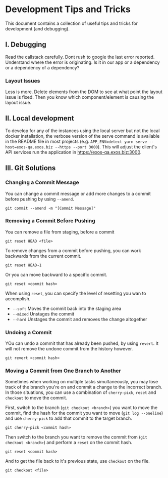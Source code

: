 # Development Tips and Tricks
This document contains a collection of useful tips and tricks for development (and debugging).

## I. Debugging

Read the callstack carefully. Dont rush to google the last error reported. Understand where the error is originating. Is it in our app or a dependency or a dependency of a dependency?

### Layout Issues

Less is more. Delete elements from the DOM to see at what point the layout issue is fixed. Then you know which component/element is causing the layout issue.

## II. Local development

To develop for any of the instances using the local server but not the local docker installation, the verbose version of the serve command is available in the README file in most projects (e.g. `APP_ENV=detect yarn serve --host=exos-qa.exos.biz --https --port 3000`). This will adjust the client's API services run the application in https://exos-qa.exos.biz:3000. 

## III. Git Solutions

### Changing a Commit Message
You can change a commit message or add more changes to a commit before pushing by using `--amend`.
```
git commit --amend -m "[Commit Message]"
```
### Removing a Commit Before Pushing
You can remove a file from staging, before a commit
```
git reset HEAD <file>
```
To remove changes from a commit before pushing, you can work backwards from the current commit.
```
git reset HEAD~1
```
Or you can move backward to a specific commit.
```
git reset <commit hash>
```
When using `reset`, you can specify the level of resetting you wan to accomplish.
- `--soft` Moves the commit back into the staging area
- `--mixed` Unstages the commit
- `--hard` Unstages the commit and removes the change altogether

### Undoing a Commit
YOu can undo a commit that has already been pushed, by using `revert`.  It will not remove the undone commit from the history however.
```
git revert <commit hash>
```

### Moving a Commit from One Branch to Another
Sometimes when working on multiple tasks simultaneously, you may lose track of the branch you're on and commit a change to the incorrect branch.  In those situations, you can use a combination of `cherry-pick`, `reset` and `checkout` to move the commit.

First, switch to the branch (`git checkout <branch>`) you want to move the commit, find the hash for the commit you want to move (`git log --oneline`) and use `cherry-pick` to add that commit to the target branch.
```
git cherry-pick <commit hash>
```

Then switch to the branch you want to remove the commit from (`git checkout <branch>`) and perform a `reset` on the commit hash.
```
git reset <commit hash>
```

And to get the file back to it's previous state, use `checkout` on the file.
```
git checkout <file>
```

